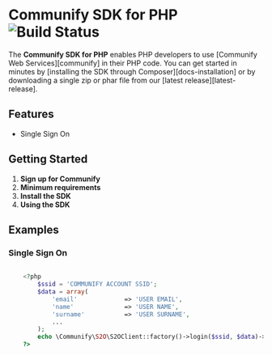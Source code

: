 # Communify SDK for PHP ![Build Status](http://ci.yourcommunify.com:8111/app/rest/builds/buildType:id:Master_SDK/statusIcon)

The **Communify SDK for PHP** enables PHP developers to use [Communify Web Services][communify]
in their PHP code. You can get started in
minutes by [installing the SDK through Composer][docs-installation] or by
downloading a single zip or phar file from our [latest release][latest-release].

## Features

* Single Sign On

## Getting Started

1. **Sign up for Communify**
1. **Minimum requirements**
1. **Install the SDK**
1. **Using the SDK**

## Examples

### Single Sign On

```php

    <?php 
        $ssid = 'COMMUNIFY ACCOUNT SSID';
        $data = array(
            'email'     		=> 'USER EMAIL',
            'name'      		=> 'USER NAME',
            'surname'   		=> 'USER SURNAME',
            ...
        );
        echo \Communify\S2O\S2OClient::factory()->login($ssid, $data)->metas();
    ?>

```

